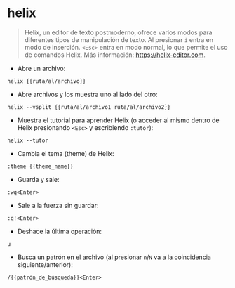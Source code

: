# helix

> Helix, un editor de texto postmoderno, ofrece varios modos para diferentes tipos de manipulación de texto.
> Al presionar `i` entra en modo de inserción. `<Esc>` entra en modo normal, lo que permite el uso de comandos Helix.
> Más información: <https://helix-editor.com>.

- Abre un archivo:

`helix {{ruta/al/archivo}}`

- Abre archivos y los muestra uno al lado del otro:

`helix --vsplit {{ruta/al/archivo1 ruta/al/archivo2}}`

- Muestra el tutorial para aprender Helix (o acceder al mismo dentro de Helix presionando `<Esc>` y escribiendo `:tutor`):

`helix --tutor`

- Cambia el tema (theme) de Helix:

`:theme {{theme_name}}`

- Guarda y sale:

`:wq<Enter>`

- Sale a la fuerza sin guardar:

`:q!<Enter>`

- Deshace la última operación:

`u`

- Busca un patrón en el archivo (al presionar `n`/`N` va a la coincidencia siguiente/anterior):

`/{{patrón_de_búsqueda}}<Enter>`
